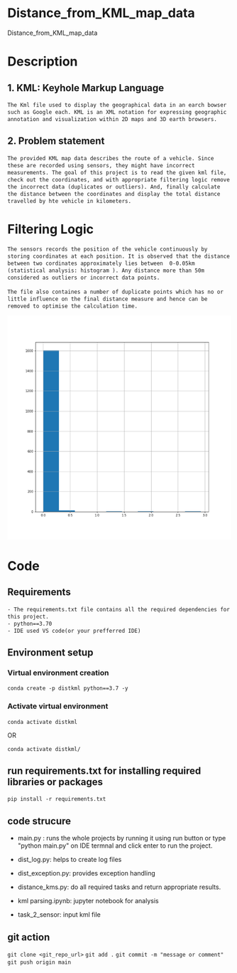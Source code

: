# Distance_from_KML_map_data
Distance_from_KML_map_data

# Description
## 1. KML: Keyhole Markup Language
```
The Kml file used to display the geographical data in an earch bowser such as Google each. KML is an XML notation for expressing geographic annotation and visualization within 2D maps and 3D earth browsers.
```

## 2. Problem statement
```
The provided KML map data describes the route of a vehicle. Since these are recorded using sensors, they might have incorrect measurements. The goal of this project is to read the given kml file, check out the coordinates, and with appropriate filtering logic remove the incorrect data (duplicates or outliers). And, finally calculate the distance between the coordinates and display the total distance travelled by hte vehicle in kilometers.
```

# Filtering Logic
```
The sensors records the position of the vehicle continuously by storing coordinates at each position. It is observed that the distance between two cordinates approximately lies between  0-0.05km (statistical analysis: histogram ). Any distance more than 50m considered as outliers or incorrect data points.

The file also containes a number of duplicate points which has no or little influence on the final distance measure and hence can be removed to optimise the calculation time.
```
![Getting Started](threshold_value.png)

# Code

## Requirements
```
- The requirements.txt file contains all the required dependencies for this project.
- python==3.70
- IDE used VS code(or your prefferred IDE)
```

## Environment setup

### Virtual environment creation
```
conda create -p distkml python==3.7 -y

```

### Activate virtual environment
```
conda activate distkml
```
OR
```
conda activate distkml/
```

## run requirements.txt for installing required libraries or packages
```
pip install -r requirements.txt
```

## code strucure
-   main.py :   runs the whole projects by running it using run button or type "python main.py" on IDE termnal and  click enter to run the project.
-   dist_log.py:    helps to create log files
-   dist_exception.py: provides exception handling
-   distance_kms.py: do all required tasks and return appropriate results.

-   kml parsing.ipynb: jupyter notebook for analysis
-   task_2_sensor: input kml file

## git action

```git clone <git_repo_url>```
```git add .```
```git commit -m "message or comment"```
```git push origin main```







